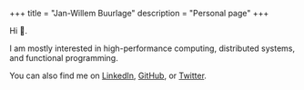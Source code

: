 +++
title = "Jan-Willem Buurlage"
description = "Personal page"
+++

Hi &#128075;.

I am mostly interested in high-performance computing, distributed systems, and functional programming.

You can also find me on [LinkedIn](https://www.linkedin.com/in/jwbuurlage), [GitHub](https://github.com/jwbuurlage/), or [Twitter](https://twitter.com/jwbuurlage).

